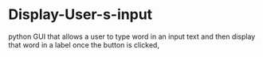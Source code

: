 # Display-User-s-input
python GUI that allows a user to type word in an input text and then display that word in a label once the button is clicked,
